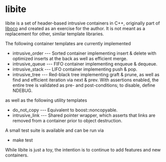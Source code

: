 libite
======

libite is a set of header-based intrusive containers in C++, originally part
of [liboco](https://github.com/pallas/liboco) and created as an exercise for
the author.  It is not meant as a replacement for other, similar template
libraries.

The following container templates are currently implemented

 * intrusive_order --- Sorted container implementing insert & delete with
   optimized inserts at the back as well as efficient merge.
 * intrusive_queue --- FIFO container implementing enqueue & dequeue.
 * intrusive_stack --- LIFO container implementing push & pop.
 * intrusive_tree --- Red-black tree implementing graft & prune, as well as
   find and efficient iteration via next & prev.  With assertions enabled,
   the entire tree is validated as pre- and post-conditions; to disable,
   define NDEBUG.

as well as the following utility templates

 * do_not_copy --- Equivalent to boost::noncopyable.
 * intrusive_link --- Shared pointer wrapper, which asserts that links are
   removed from a container prior to object destruction.

A small test suite is available and can be run via

 * make test

While libite is just a toy, the intention is to continue to add features and
new containers.
